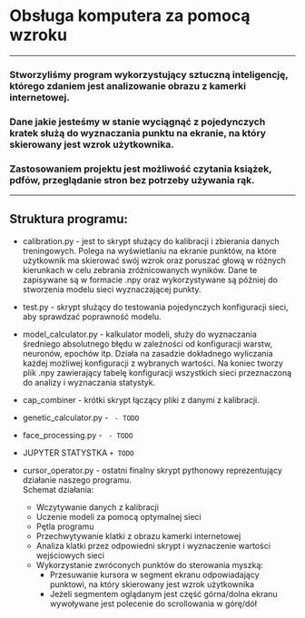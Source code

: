 # Obsługa komputera za pomocą wzroku
***
### Stworzyliśmy program wykorzystujący sztuczną inteligencję, którego zdaniem jest analizowanie obrazu z kamerki internetowej.

### Dane jakie jesteśmy w stanie wyciągnąć z pojedynczych kratek służą do wyznaczania punktu na ekranie, na który skierowany jest wzrok użytkownika.

### Zastosowaniem projektu jest możliwość czytania książek, pdfów, przeglądanie stron bez potrzeby używania rąk.
---
## Struktura programu: 
*  calibration.py - jest to skrypt służący do kalibracji i zbierania danych treningowych. Polega na wyświetlaniu na ekranie punktów, na które użytkownik ma skierować swój wzrok oraz poruszać głową w różnych kierunkach w celu zebrania zróżnicowanych wyników. Dane te zapisywane są w formacie .npy oraz wykorzystywane są później do stworzenia modelu sieci wyznaczającej punkty.

* test.py - skrypt służący do testowania pojedynczych konfiguracji sieci, aby sprawdzać poprawność modelu.

* model_calculator.py - kalkulator modeli, służy do wyznaczania średniego absolutnego błędu w zależności od konfiguracji warstw, neuronów, epochów itp. Działa na zasadzie dokładnego wyliczania każdej możliwej konfiguracji z wybranych wartości. Na koniec tworzy plik .npy zawierający tabelę konfiguracji wszystkich sieci przeznaczoną do analizy i wyznaczania statystyk.

* cap_combiner - krótki skrypt łączący pliki z danymi z kalibracji. 

* genetic_calculator.py - ```  - TODO ```

* face_processing.py - ```  - TODO ``` 

* JUPYTER STATYSTKA  ``` + TODO ```

* cursor_operator.py  - ostatni finalny skrypt pythonowy reprezentujący działanie naszego programu.  
Schemat działania:  
  - Wczytywanie danych z kalibracji
  - Uczenie modeli za pomocą optymalnej sieci
  - Pętla programu
   + Przechwytywanie klatki z obrazu kamerki internetowej
   + Analiza klatki przez odpowiedni skrypt i wyznaczenie wartości wejściowych sieci
   + Wykorzystanie zwróconych punktów do sterowania myszką: 
     - Przesuwanie kursora w segment ekranu odpowiadający punktowi, na który skierowany jest wzrok użytkownika
     - Jeżeli segmentem oglądanym jest część górna/dolna ekranu wywoływane jest polecenie do scrollowania w górę/dół
